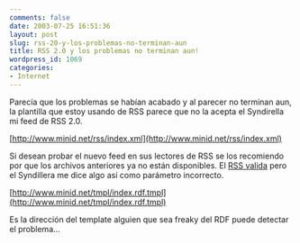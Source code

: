 ```yaml
---
comments: false
date: 2003-07-25 16:51:36
layout: post
slug: rss-20-y-los-problemas-no-terminan-aun
title: RSS 2.0 y los problemas no terminan aun!
wordpress_id: 1069
categories:
- Internet
---
```


Parecía que los problemas se habían acabado y al parecer no terminan aun, la plantilla que estoy usando de RSS parece que no la acepta el Syndirella mi feed de RSS 2.0.





[http://www.minid.net/rss/index.xml](http://www.minid.net/rss/index.xml)





Si desean probar el nuevo feed en sus lectores de RSS se los recomiendo por que los archivos anteriores ya no están disponibles. El [RSS valida](http://feeds.archive.org/validator/check?url=http%3a%2f%2fwww.minid.net%2frss%2findex.xml#l297) pero el Syndillera me dice algo así como parámetro incorrecto.





[http://www.minid.net/tmpl/index.rdf.tmpl](http://www.minid.net/tmpl/index.rdf.tmpl)





Es la dirección del template alguien que sea freaky del RDF puede detectar el problema…




 
